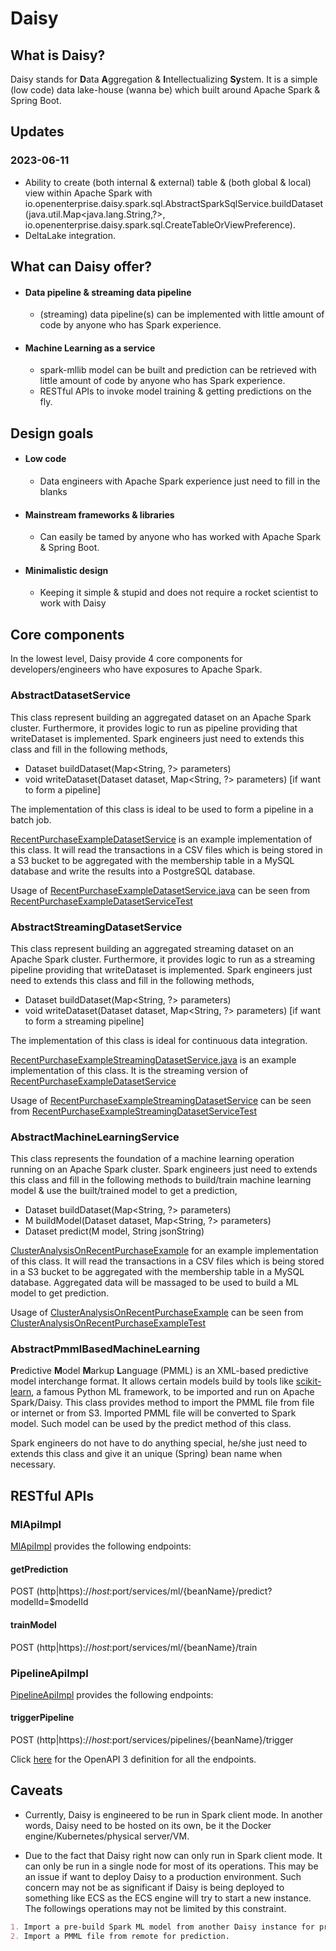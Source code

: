 # Daisy
## What is Daisy?
Daisy stands for **D**ata **A**ggregation & **I**ntellectualizing **Sy**stem. It is
a simple (low code) data lake-house (wanna be) which built around Apache Spark & Spring Boot.

## Updates
### 2023-06-11
* Ability to create (both internal & external) table & (both global & local) view within Apache Spark with 
io.openenterprise.daisy.spark.sql.AbstractSparkSqlService.buildDataset(java.util.Map<java.lang.String,?>, io.openenterprise.daisy.spark.sql.CreateTableOrViewPreference).
* DeltaLake integration.

## What can Daisy offer?
* #### Data pipeline & streaming data pipeline
  * (streaming) data pipeline(s) can be implemented with little amount of code by anyone who has
  Spark experience.
* #### Machine Learning as a service
  * spark-mllib model can be built and prediction can be retrieved with little amount of code by anyone who 
  has Spark experience.
  * RESTful APIs to invoke model training & getting predictions on the fly.

## Design goals
* #### Low code
  * Data engineers with Apache Spark experience just need to fill in the blanks
* #### Mainstream frameworks & libraries
  * Can easily be tamed by anyone who has worked with Apache Spark & Spring Boot. 
* #### Minimalistic design
  * Keeping it simple & stupid and does not require a rocket scientist to work with Daisy

## Core components
In the lowest level, Daisy provide 4 core components for developers/engineers who have exposures to Apache Spark.

### AbstractDatasetService
This class represent building an aggregated dataset on an Apache Spark cluster. Furthermore, it provides logic to run as
pipeline providing that writeDataset is implemented. Spark engineers just need to extends this class and fill in the 
following methods, 

* Dataset<Row> buildDataset(Map<String, ?> parameters)
* void writeDataset(Dataset<Row> dataset, Map<String, ?> parameters) [if want to form a pipeline]

The implementation of this class is ideal to be used to form a pipeline in a batch job.

[RecentPurchaseExampleDatasetService](src/main/java/io/openenterprise/daisy/examples/RecentPurchaseExampleDatasetService.java)
is an example implementation of this class. It will read the transactions in a CSV files which is being stored in a S3 
bucket to be aggregated with the membership table in a MySQL database and write the results into a PostgreSQL database.

Usage of [RecentPurchaseExampleDatasetService.java](src/main/java/io/openenterprise/daisy/examples/RecentPurchaseExampleDatasetService.java) 
can be seen from [RecentPurchaseExampleDatasetServiceTest](src/test/java/io/openenterprise/daisy/examples/RecentPurchaseExampleDatasetServiceTest.java)

### AbstractStreamingDatasetService
This class represent building an aggregated streaming dataset on an Apache Spark cluster. Furthermore, it provides logic
to run as a streaming pipeline providing that writeDataset is implemented. Spark engineers just need to extends this class and fill in the
following methods,

* Dataset<Row> buildDataset(Map<String, ?> parameters)
* void writeDataset(Dataset<Row> dataset, Map<String, ?> parameters) [if want to form a streaming pipeline]

The implementation of this class is ideal for continuous data integration.

[RecentPurchaseExampleStreamingDatasetService.java](src/main/java/io/openenterprise/daisy/examples/RecentPurchaseExampleStreamingDatasetService.java)
is an example implementation of this class. It is the streaming version of 
[RecentPurchaseExampleDatasetService](src/main/java/io/openenterprise/daisy/examples/RecentPurchaseExampleDatasetService.java)

Usage of [RecentPurchaseExampleStreamingDatasetService](src/main/java/io/openenterprise/daisy/examples/RecentPurchaseExampleStreamingDatasetService.java)
can be seen from [RecentPurchaseExampleStreamingDatasetServiceTest](src/test/java/io/openenterprise/daisy/examples/RecentPurchaseExampleStreamingDatasetServiceTest.java)

### AbstractMachineLearningService
This class represents the foundation of a machine learning operation running on an Apache Spark cluster. Spark engineers
just need to extends this class and fill in the following methods to build/train machine learning model & use the 
built/trained model to get a prediction,

* Dataset<Row> buildDataset(Map<String, ?> parameters)
* M buildModel(Dataset<Row> dataset, Map<String, ?> parameters)
* Dataset<Row> predict(M model, String jsonString)

[ClusterAnalysisOnRecentPurchaseExample](src/main/java/io/openenterprise/daisy/examples/ml/ClusterAnalysisOnRecentPurchaseExample.java)
for an example implementation of this class. It will read the transactions in a CSV files which is being stored in a S3 
bucket to be aggregated with the membership table in a MySQL database. Aggregated data will be massaged to be used to 
build a ML model to get prediction.

Usage of [ClusterAnalysisOnRecentPurchaseExample](src/test/java/io/openenterprise/daisy/examples/ml/ClusterAnalysisOnRecentPurchaseExample.java)
can be seen from [ClusterAnalysisOnRecentPurchaseExampleTest](src/test/java/io/openenterprise/daisy/examples/ml/ClusterAnalysisOnRecentPurchaseExampleTest.java)

### AbstractPmmlBasedMachineLearning
**P**redictive **M**odel **M**arkup **L**anguage (PMML) is an XML-based predictive model interchange format. It allows
certain models build by tools like [scikit-learn](https://scikit-learn.org/stable/), a famous Python ML framework, to be
imported and run on Apache Spark/Daisy. This class provides method to import the PMML file from file or internet or from
S3. Imported PMML file will be converted to Spark model. Such model can be used by the predict method of this class.

Spark engineers do not have to do anything special, he/she just need to extends 
this class and give it an unique (Spring) bean name when necessary.

## RESTful APIs
### MlApiImpl

[MlApiImpl](src/main/java/io/openenterprise/daisy/spark/sql/rs/MlApiImpl.java) provides the following endpoints:

#### getPrediction
POST (http|https)://$host:$port/services/ml/{beanName}/predict?modelId=$modelId

#### trainModel
POST (http|https)://$host:$port/services/ml/{beanName}/train

### PipelineApiImpl

[PipelineApiImpl](src/main/java/io/openenterprise/daisy/spark/sql/rs/PipelinesApiImpl.java) provides the following endpoints:

#### triggerPipeline
POST (http|https)://$host:$port/services/pipelines/{beanName}/trigger

Click [here](src/main/resources/openapi.yaml) for the OpenAPI 3 definition for all the endpoints.

## Caveats
* Currently, Daisy is engineered to be run in Spark client mode. In another words, Daisy need to be hosted on its own,
be it the Docker engine/Kubernetes/physical server/VM.

* Due to the fact that Daisy right now can only run in Spark client mode. It can only be run in a single node for most 
of its operations. This may be an issue if want to deploy Daisy to a production environment. Such concern may not be as
significant if Daisy is being deployed to something like ECS as the ECS engine will try to start a new instance. The 
followings operations may not be limited by this constraint.

```markdown
1. Import a pre-build Spark ML model from another Daisy instance for prediction.
2. Import a PMML file from remote for prediction.
```

